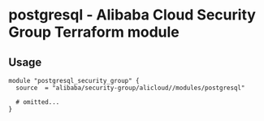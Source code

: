 # postgresql - Alibaba Cloud Security Group Terraform module

## Usage

```hcl
module "postgresql_security_group" {
  source  = "alibaba/security-group/alicloud//modules/postgresql"

  # omitted...
}
```

<!-- BEGINNING OF PRE-COMMIT-TERRAFORM DOCS HOOK -->
<!-- END OF PRE-COMMIT-TERRAFORM DOCS HOOK -->
